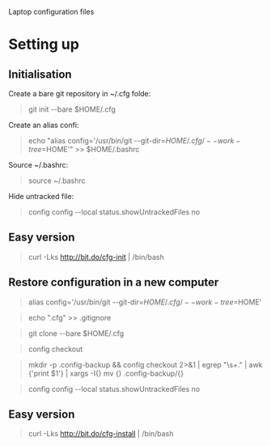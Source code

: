 Laptop configuration files

# Setting up

## Initialisation

Create a bare git repository in ~/.cfg folde:

> git init --bare $HOME/.cfg

Create an alias confi:

> echo "alias config='/usr/bin/git --git-dir=$HOME/.cfg/ --work-tree=$HOME'" >> $HOME/.bashrc

Source ~/.bashrc:

> source ~/.bashrc

Hide untracked file:

> config config --local status.showUntrackedFiles no

## Easy version

> curl -Lks http://bit.do/cfg-init | /bin/bash

## Restore configuration in a new computer

> alias config='/usr/bin/git --git-dir=$HOME/.cfg/ --work-tree=$HOME'

> echo ".cfg" >> .gitignore

> git clone --bare <git-repo-url> $HOME/.cfg

> config checkout

> mkdir -p .config-backup && config checkout 2>&1 | egrep "\s+\." | awk {'print $1'} | xargs -I{} mv {} .config-backup/{}

> config config --local status.showUntrackedFiles no

## Easy version

> curl -Lks http://bit.do/cfg-install | /bin/bash
